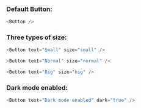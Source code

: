### Default Button:

```js
<Button />
```

### Three types of size:

```js
<Button text="Small" size="small" />
```

```js
<Button text="Normal" size="normal" />
```

```js
<Button text="Big" size="big" />
```

### Dark mode enabled:

```js
<Button text="Dark mode enabled" dark="true" />
```
